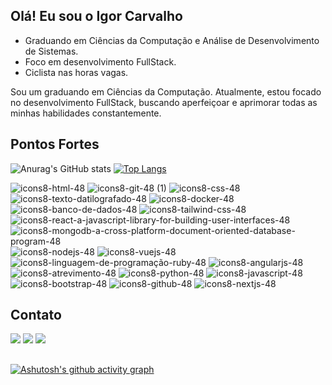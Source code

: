 <h2> Olá! Eu sou o Igor Carvalho</h2>


<ul>
  <li>Graduando em Ciências da Computação e Análise de Desenvolvimento de Sistemas.</li>
  <li>Foco em desenvolvimento FullStack.</li>
  <li>Ciclista nas horas vagas.</li>
</ul>
<p>Sou um graduando em Ciências da Computação. Atualmente, estou focado no desenvolvimento FullStack, buscando aperfeiçoar e aprimorar todas as minhas habilidades constantemente.</p>

<h2>Pontos Fortes</h2>


<section>

![Anurag's GitHub stats](https://github-readme-stats.vercel.app/api?username=Igor-c17&show_icons=true&theme=radical&locale=pt-br)
[![Top Langs](https://github-readme-stats.vercel.app/api/top-langs/?username=Igor-c17&layout=donut&theme=radical&locale=pt-br)](https://github.com/anuraghazra/github-readme-stats)


![icons8-html-48](https://github.com/Igor-c17/Igor-c17/assets/148907606/a95b49c3-e750-4d56-a436-fdf6022facdc)
![icons8-git-48 (1)](https://github.com/Igor-c17/Igor-c17/assets/148907606/af254e18-c8c7-4ed7-9fe9-2c6cf96f565f)
![icons8-css-48](https://github.com/Igor-c17/Igor-c17/assets/148907606/75f1010f-93dc-4661-9c81-545806aff04c)
![icons8-texto-datilografado-48](https://github.com/Igor-c17/Igor-c17/assets/148907606/b2c456a6-623e-4a41-8ca9-c12f60e7d259)
![icons8-docker-48](https://github.com/Igor-c17/Igor-c17/assets/148907606/da7f9ba2-df89-4f92-b9f2-2b15ad1e5068)
![icons8-banco-de-dados-48](https://github.com/Igor-c17/Igor-c17/assets/148907606/8b525132-e535-485c-a311-cd3a8d485fc8)
![icons8-tailwind-css-48](https://github.com/Igor-c17/Igor-c17/assets/148907606/eff7299b-e316-4196-a942-35d5140c3af9)
![icons8-react-a-javascript-library-for-building-user-interfaces-48](https://github.com/Igor-c17/Igor-c17/assets/148907606/4bf66b5c-3aed-42fa-ba65-f34888eaa0a1)
![icons8-mongodb-a-cross-platform-document-oriented-database-program-48](https://github.com/Igor-c17/Igor-c17/assets/148907606/45224936-e558-4bdc-97a8-2151f32ff8e7)
![icons8-nodejs-48](https://github.com/Igor-c17/Igor-c17/assets/148907606/6979b7e9-e1d3-4213-8629-797325b916c3)
![icons8-vuejs-48](https://github.com/Igor-c17/Igor-c17/assets/148907606/136b172d-3ee2-4c2e-b8d7-abf3e3abbd00)
![icons8-linguagem-de-programação-ruby-48](https://github.com/Igor-c17/Igor-c17/assets/148907606/02652b2a-a70d-471c-a04f-0896dbb9ce55)
![icons8-angularjs-48](https://github.com/Igor-c17/Igor-c17/assets/148907606/a569016d-c8c2-4f7d-982c-9b76036b7160)
![icons8-atrevimento-48](https://github.com/Igor-c17/Igor-c17/assets/148907606/5379efc8-c457-477b-b103-cb75d4ad3149)
![icons8-python-48](https://github.com/Igor-c17/Igor-c17/assets/148907606/b938004c-2951-489e-87ab-273da1c7aae1)
![icons8-javascript-48](https://github.com/Igor-c17/Igor-c17/assets/148907606/017f7ac1-7d3c-4129-bfda-43502e577572)
![icons8-bootstrap-48](https://github.com/Igor-c17/Igor-c17/assets/148907606/875f12dc-b2ba-4125-a8b9-b7cca002da49)
![icons8-github-48](https://github.com/Igor-c17/Igor-c17/assets/148907606/f978046c-c0d6-4391-9f24-1238031cfbec)
![icons8-nextjs-48](https://github.com/Igor-c17/Igor-c17/assets/148907606/eba3c311-3877-4125-8ad9-0b7022968949)

</section>

<h2>Contato</h2>

<div> 
  <a href="https://instagram.com/i.guuu_c17" target="_blank"><img src="https://img.shields.io/badge/-Instagram-%23E4405F?style=for-the-badge&logo=instagram&logoColor=white" target="_blank"></a>
  <a href="https://www.linkedin.com/in/igor-cau%C3%A3-carvalho-reis-3336aa241/" target="_blank"><img src="https://img.shields.io/badge/-LinkedIn-%230077B5?style=for-the-badge&logo=linkedin&logoColor=white" target="_blank"></a> 
  <a href = "mailto:igordankesttrout7@gmail.com"><img src="https://img.shields.io/badge/-Gmail-%23333?style=for-the-badge&logo=gmail&logoColor=white" target="_blank"></a>
  
  
</div>

##
<div>
  
[![Ashutosh's github activity graph](https://github-readme-activity-graph.vercel.app/graph?username=Igor-c17&locale='pt-br'&bg_color=141321&color=d83a7c&line=d83a7c&point=dbbf42&area=true&hide_border=true)](https://github.com/ashutosh00710/github-readme-activity-graph)


</div>
